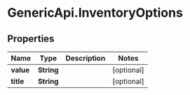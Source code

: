 # GenericApi.InventoryOptions

## Properties

Name | Type | Description | Notes
------------ | ------------- | ------------- | -------------
**value** | **String** |  | [optional] 
**title** | **String** |  | [optional] 


